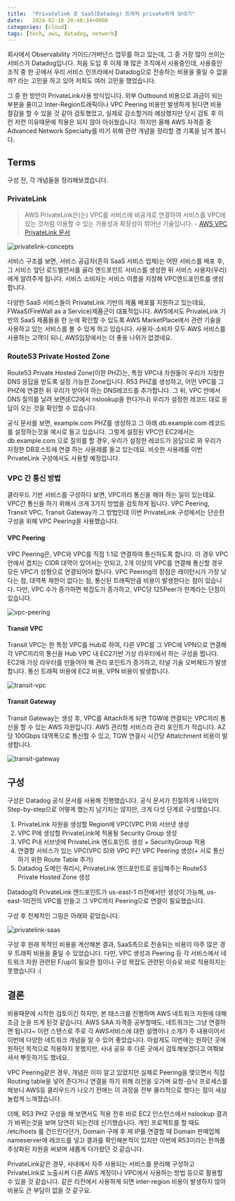 ```yaml
---
title:  "Privatelink 로 SaaS(Datadog) 트래픽 private하게 보내기"
date:   2024-02-18 20:48:34+0900
categories: [cloud]
tags: [tech, aws, datadog, network]
---
```

회사에서 Observability 가이드/거버넌스 업무를 하고 있는데, 그 중 가장 많이 쓰이는 서비스가 Datadog입니다. 처음 도입 후 이제 꽤 많은 조직에서 사용중인데, 사용중인 조직 중 한 곳에서 우리 서비스 인프라에서 Datadog으로 전송하는 비용을 줄일 수 없을까? 라는 고민을 하고 있어 저희도 여러 고민을 했었습니다. 

그 중 한 방안이 PrivateLink사용 방식입니다. 외부 Outbound 비용으로 과금이 되는 부분을 줄이고 Inter-Region트래픽이나 VPC Peering 비용만 발생하게 된다면 비용 절감을 할 수 있을 것 같아 검토했었고, 실제로 감소할거라 예상했지만 당시 검토 후 이런 저런 이유때문에 적용은 되지 않아 아쉬웠습니다. 하지만 올해 AWS 자격증 중 Advanced Network Specialty를 따기 위해 관련 개념을 정리할 겸 기록을 남겨 봅니다.

## Terms

구성 전, 각 개념들을 정리해보겠습니다.

### PrivateLink

> AWS PrivateLink은(는) VPC를 서비스에 비공개로 연결하여 서비스를 VPC에 있는 것처럼 이용할 수 있는 가용성과 확장성이 뛰어난 기술입니다. - [AWS VPC PrivateLink 문서](https://docs.aws.amazon.com/ko_kr/vpc/latest/privatelink/what-is-privatelink.html)

![privatelink-concepts](/assets/img/A6A1722A-2979-43CA-8C5F-AF83F1093E31.png)

서비스 구조를 보면, 서비스 공급자(흔히 SaaS 서비스 업체)는 어떤 서비스를 배포 후, 그 서비스 앞단 로드밸런서를 골라 엔드포인트 서비스를 생성한 뒤 서비스 사용자(우리)에게 알려주게 됩니다. 서비스 소비자는 서비스 이름을 지정해 VPC엔드포인트를 생성합니다.

다양한 SaaS 서비스들이 PrivateLink 기반의 제품 배포를 지원하고 있는데요, FWaaS(FireWall as a Service)제품군이 대표적입니다. AWS에서도 PrivateLink 기반의 SaaS 제품들을 한 눈에 확인할 수 있도록 AWS MarketPlace에서 관련 기술을 사용하고 있는 서비스를 볼 수 있게 하고 있습니다. 사용자-소비자 모두 AWS 서비스를 사용하는 고객이 되니, AWS입장에서는 더 좋을 나위가 없겠네요.

### Route53 Private Hosted Zone

Route53 Private Hosted Zone(이한 PHZ)는, 특정 VPC내 자원들이 우리가 지정한 DNS 응답을 받도록 설정 가능한 Zone입니다. R53 PHZ를 생성하고, 어떤 VPC를 그 PHZ에 연결한 뒤 우리가 받아야 하는 DNS레코드를 추가합니다. 그 뒤, VPC 안에서 DNS 질의를 날려 보면(EC2에서 nslookup을 한다거나) 우리가 설정한 레코드 대로 응답이 오는 것을 확인할 수 있습니다.

공식 문서를 보면, example.com PHZ를 생성하고 그 아래 db.example.com 레코드를 설정하는것을 예시로 들고 있습니다. 그렇게 설정된 VPC안 EC2에서는 db.example.com 으로 질의를 할 경우, 우리가 설정한 레코드가 응답으로 와 우리가 지정한 DB호스트에 연결 하는 사용례를 들고 있는데요. 비슷한 사용례를 이번 PrivateLink 구성에서도 사용할 예정입니다.

### VPC 간 통신 방법

클라우드 기반 서비스를 구성하다 보면, VPC끼리 통신을 해야 하는 일이 있는데요. VPC간 통신을 하기 위해서 크게 3가지 방법을 검토하게 됩니다. VPC Peering, Transit VPC, Transit Gateway가 그 방법인데 이번 PrivateLink 구성에서는 단순한 구성을 위해 VPC Peering을 사용했습니다.

#### VPC Peering

VPC Peering은, VPC와 VPC를 직접 1:1로 연결하여 통신하도록 합니다. 이 경우 VPC안에서 겹치는 CIDR 대역이 있어서는 안되고, 2개 이상의 VPC를 연결해 통신할 경우 모든 VPC가 성형으로 연결되어야 합니다. VPC Peering의 장점은 레이턴시가 가장 낮다는 점, 대역폭 제한이 없다는 점, 통신된 트래픽만큼 비용이 발생한다는 점이 있습니다. 다만, VPC 수가 증가하면 복잡도가 증가하고, VPC당 125Peer가 한계라는 단점이 있습니다.

![vpc-peering](/assets/img/46BD9F03-83D4-486C-9AE5-9170EC05092B.png)

#### Transit VPC

Transit VPC는 한 특정 VPC를 Hub로 하여, 다른 VPC를 그 VPC에 VPN으로 연결해 각 VPC끼리의 통신을 Hub VPC 내 EC2기반 가상 라우터에서 하는 구성을 띕니다. EC2에 가상 라우터를 만들어야 해 관리 포인트가 증가하고, 터널 기술 오버헤드가 발생합니다. 통신 트래픽 비용에 EC2 비용, VPN 비용이 발생합니다.

![transit-vpc](/assets/img/130392F0-10F4-4594-A61F-CBA548EF703D.png)

#### Transit Gateway

Transit Gateway는 생성 후, VPC를 Attach하게 되면 TGW에 연결되는 VPC끼리 통신을 할 수 있는 AWS 자원입니다. AWS 관리형 서비스라 관리 포인트가 적습니다. AZ당 100Gbps 대역폭으로 통신할 수 있고, TGW 연결시 시간당 Attatchment 비용이 발생합니다.

![transit-gateway](/assets/img/334F3ED5-8CB3-4738-AFA6-57E572801F1A.png)

## 구성

구성은 Datadog 공식 문서를 사용해 진행했습니다. 공식 문서가 친절하게 나와있어 Step-by-step으로 어떻게 했는지 남기지는 않지만, 크게 다섯 단계로 구성했습니다.

1. PrivateLink 자원을 생성할 Region에 VPC(VPC P)와 서브넷 생성
2. VPC P에 생성할 PrivateLink에 적용될 Security Group 생성
3. VPC P내 서브넷에 PrivateLink 엔드포인트 생성 + SecurityGroup 적용
4. 연결할 서비스가 있는 VPC(VPC S)와 VPC P간 VPC Peering 생성(+ 서로 통신하기 위한 Route Table 추가)
5. Datadog 도메인 쿼리시, PrivateLink 엔드포인트로 응답해주는 Route53 Private Hosted Zone 생성

Datadog의 PrivateLink 엔드포인트가 us-east-1 리전에서만 생성이 가능해, us-east-1리전의 VPC를 만들고 그 VPC까지 Peering으로 연결이 필요했습니다.

구성 후 전체적인 그림은 아래와 같았습니다. 

![privatelink-saas](/assets/img/98CD1220-A3A5-4FFD-8FDA-5DDA3B2CFD93.png)

구성 후 원래 목적인 비용을 계산해본 결과, SaaS측으로 전송되는 비용이 아주 많은 경우 트래픽 비용을 줄일 수 있었습니다. 다만, VPC 생성과 Peering 등 각 서비스에서 네트워크 자원 관련된 F/up이 필요한 점이나 구성 복잡도 관련된 이슈로 바로 적용하지는 못했습니다 :(

## 결론

비용때문에 시작한 검토이긴 하지만, 본 태스크를 진행하며 AWS 네트워크 자원에 대해 조금 눈을 뜨게 된것 같습니다. AWS SAA 자격증 공부할때도, 네트워크는 그냥 연결하면 됩니다~ 이런 스탠스로 주로 각 AWS서비스에 대한 설명이나 소개가 주 내용이어서 이번에 다양한 네트워크 개념을 알 수 있어 좋았습니다. 아쉽게도 이번에는 원하던 곳에 원하던 목적으로 적용하지 못했지만, 사내 공유 후 다른 곳에서 검토해보겠다고 여쭤보셔서 뿌듯하기도 했네요.

VPC Peering같은 경우, 개념은 이미 알고 있었지만 실제로 Peering을 맺으면서 직접 Routing table을 넣어 준다거나 연결을 하기 위해 리전을 오가며 요청-승낙 프로세스를 해보니 AWS등 클라우드가 나오기 전에는 이 과정을 전부 물리적으로 했다는 점이 새삼 놀랍게 느껴졌습니다.

더해, R53 PHZ 구성을 해 보면서도 적용 전후 바로 EC2 인스턴스에서 nslookup 결과가 바뀌는것을 보며 당연히 되는건데 신기했습니다. 개인 프로젝트를 할 때도 /etc/hosts 를 건드린다던가, Domain 구매 후 제 IP를 연결할 때 Domain 판매업체 nameserver에 레코드를 넣고 결과를 확인해본적이 있지만 이번에 R53이라는 한꺼풀 추상화된 자원을 써보며 새롭게 다가왔던 것 같습니다.

PrivateLink같은 경우, 사내에서 자주 사용되는 서비스를 분리해 구성하고 PrivateLink로 노출시켜 다른 AWS 계정이나 VPC에서 사용하는 방법 등으로 활용할 수 있을 것 같습니다. 같은 리전에서 사용하게 되면 inter-region 비용이 발생하지 않아 비용도 큰 부담이 없을 것 같구요. 